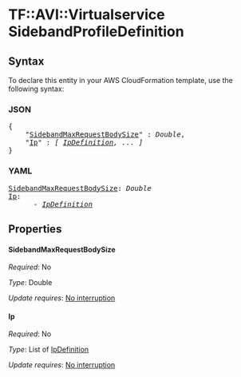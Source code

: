 # TF::AVI::Virtualservice SidebandProfileDefinition

## Syntax

To declare this entity in your AWS CloudFormation template, use the following syntax:

### JSON

<pre>
{
    "<a href="#sidebandmaxrequestbodysize" title="SidebandMaxRequestBodySize">SidebandMaxRequestBodySize</a>" : <i>Double</i>,
    "<a href="#ip" title="Ip">Ip</a>" : <i>[ <a href="ipdefinition.md">IpDefinition</a>, ... ]</i>
}
</pre>

### YAML

<pre>
<a href="#sidebandmaxrequestbodysize" title="SidebandMaxRequestBodySize">SidebandMaxRequestBodySize</a>: <i>Double</i>
<a href="#ip" title="Ip">Ip</a>: <i>
      - <a href="ipdefinition.md">IpDefinition</a></i>
</pre>

## Properties

#### SidebandMaxRequestBodySize

_Required_: No

_Type_: Double

_Update requires_: [No interruption](https://docs.aws.amazon.com/AWSCloudFormation/latest/UserGuide/using-cfn-updating-stacks-update-behaviors.html#update-no-interrupt)

#### Ip

_Required_: No

_Type_: List of <a href="ipdefinition.md">IpDefinition</a>

_Update requires_: [No interruption](https://docs.aws.amazon.com/AWSCloudFormation/latest/UserGuide/using-cfn-updating-stacks-update-behaviors.html#update-no-interrupt)

